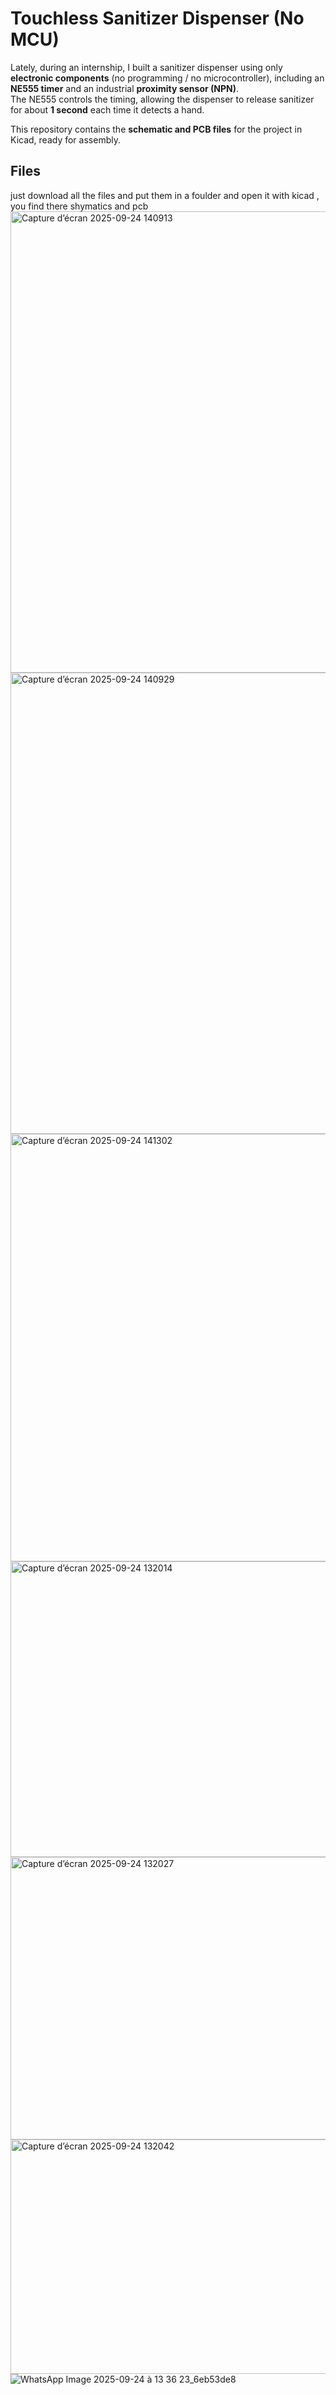# Touchless Sanitizer Dispenser (No MCU)

Lately, during an internship, I built a sanitizer dispenser using only **electronic components** (no programming / no microcontroller), including an 
**NE555 timer** and an industrial **proximity sensor (NPN)**.  
The NE555 controls the timing, allowing the dispenser to release sanitizer for about **1 second** each time it detects a hand.  

This repository contains the **schematic and PCB files** for the project in Kicad, ready for assembly.

## Files
just download all the files and put them in a foulder and open it with kicad , you find there 
shymatics and pcb 
<img width="1366" height="738" alt="Capture d’écran 2025-09-24 140913" src="https://github.com/user-attachments/assets/be2a9b55-0b94-48a0-9acc-150a3e9b4bba" />
<img width="1362" height="738" alt="Capture d’écran 2025-09-24 140929" src="https://github.com/user-attachments/assets/a94cfdb2-e132-490e-a0e9-d22fc1ec0796" />
<img width="1366" height="684" alt="Capture d’écran 2025-09-24 141302" src="https://github.com/user-attachments/assets/1c0be107-a076-487b-820f-96357b4f15d7" />
<img width="541" height="473" alt="Capture d’écran 2025-09-24 132014" src="https://github.com/user-attachments/assets/f73e7f0d-f6ec-4035-b380-468a0cf0cbdc" />
<img width="804" height="452" alt="Capture d’écran 2025-09-24 132027" src="https://github.com/user-attachments/assets/851e782d-9467-4f0b-a792-2114ba137852" />
<img width="793" height="375" alt="Capture d’écran 2025-09-24 132042" src="https://github.com/user-attachments/assets/c588b8bc-7e07-4a89-8aca-10a1d1e1fd47" />
![WhatsApp Image 2025-09-24 à 13 36 23_6eb53de8](https://github.com/user-attachments/assets/3645a22d-f5bf-428c-a7ee-ed3a9f153f8e)
